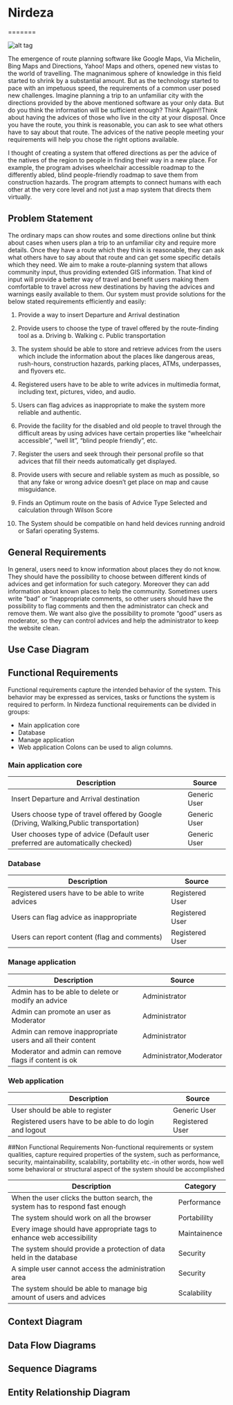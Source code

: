 # Nirdeza
=======

![alt tag](https://raw.github.com/achinkulshrestha/The-Web-Panel/master/The-Web-Panel/images/3.PNG)

The emergence of route planning software like Google Maps, Via Michelin, Bing Maps and Directions, Yahoo! Maps and others, opened new vistas to the world of travelling. The magnanimous sphere of knowledge in this field started to shrink by a substantial amount. But as the technology started to pace with an impetuous speed, the requirements of a common user posed new challenges.
Imagine planning a trip to an unfamiliar city with the directions provided by the above mentioned software as your only data. But do you think the information will be sufficient enough? Think Again!!Think about having the advices of those who live in the city at your disposal. Once you have the route, you think is reasonable, you can ask to see what others have to say about that route. The advices of the native people meeting your requirements will help you chose the right options available. 

I thought of creating a system that offered directions as per the advice of the natives of the region to people in finding their way in a new place. For example, the program advises wheelchair accessible roadmap to the differently abled, blind people-friendly roadmap to save them from construction hazards. The program attempts to connect humans with each other at the very core level and not just a map system that directs them virtually.

## Problem Statement

The ordinary maps can show routes and some directions online but think about cases when users plan a trip to an unfamiliar city and require more details. Once they have a route which they think is reasonable, they can ask what others have to say about that route and can get some specific details which they need. We aim to make a route-planning system that allows community input, thus providing extended GIS information. That kind of input will provide a better way of travel and benefit users making them comfortable to travel across new destinations by having the advices and warnings easily available to them.
Our system must provide solutions for the below stated requirements efficiently and easily:
1.  Provide a way to insert Departure and Arrival destination

2. Provide users to choose the type of travel offered by the route-finding tool as
a. Driving
b. Walking
c. Public transportation

3. The system should be able to store and retrieve advices from the users which include the information about the places like dangerous areas, rush-hours, construction hazards, parking places, ATMs, underpasses, and flyovers etc.

4. Registered users have to be able to write advices in multimedia format, including text,   pictures, video, and audio.

5. Users can flag advices as inappropriate to make the system more reliable and authentic.

6. Provide the facility for the disabled and old people to travel through the difficult areas by using advices have certain properties like “wheelchair accessible”, “well lit”, “blind people friendly”, etc.
 
7. Register the users and seek through their personal profile so that advices that fill their needs
    automatically get displayed.

8. Provide users with secure and reliable system as much as possible, so that any fake or wrong advice doesn’t get place on map and cause misguidance.

9. Finds an Optimum route on the basis of Advice Type Selected and calculation through Wilson  Score

10. The System should be compatible on hand held devices running android or Safari operating   Systems.

## General Requirements

In general, users need to know information about places they do not know.
They should have the possibility to choose between different kinds of advices and get information for such category.
Moreover they can add information about known places to help the community. Sometimes users write “bad” or “inappropriate comments, so other users should have the possibility to flag comments and then the administrator can check and remove them.
We want also give the possibility to promote “good” users as moderator, so they can control advices and help the administrator to keep the website clean.

## Use Case Diagram

## Functional Requirements
Functional requirements capture the intended behavior of the system. This behavior may be expressed as services, tasks or functions the system is required to perform. In Nirdeza functional requirements can be divided in groups:
*	Main application core
*	Database
*	Manage application	
*	Web application
Colons can be used to align columns.

### Main application core
Description | Source
--- | ---
Insert Departure and Arrival destination |	Generic User
Users choose type of travel offered by Google (Driving, Walking,Public transportation) |	Generic User
User chooses type of advice (Default user preferred are automatically checked) |	Generic User
### Database
Description | Source
--- | ---
Registered users have to be able to write advices	| Registered User
Users can flag advice as inappropriate |	Registered User
Users can report content (flag and comments) |	Registered User

### Manage application	
Description | Source
--- | ---
Admin has to be able to delete or modify an advice |	Administrator
Admin can promote an user as Moderator |	Administrator
Admin can remove inappropriate users and all their content |	Administrator
Moderator and admin can remove flags if content is ok |	Administrator,Moderator

### Web application	
Description | Source
--- | ---
User should be able to register	| Generic User
Registered users have to be able to do login and logout |	Registered User
	

##Non Functional Requirements
Non-functional requirements or system qualities, capture required properties of the system, such as performance, security, maintainability, scalability, portability etc.-in other words, how well some behavioral or structural aspect of the system should be accomplished

Description | Category
--- | ---
When the user clicks the button search, the system has to respond fast enough |	Performance
The system should work on all the browser |	Portabililty
Every image should have appropriate tags to enhance web accessibility | Maintainence
The system should provide a protection of data held in the database |	Security
A simple user cannot access the administration area |	Security
The system should be able to manage big amount of users and advices |	Scalability

## Context Diagram

## Data Flow Diagrams

## Sequence Diagrams

## Entity Relationship Diagram
